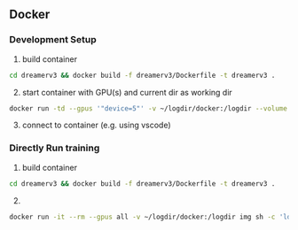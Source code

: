 ## Docker 

### Development Setup

1. build container
 ```bash
cd dreamerv3 && docker build -f dreamerv3/Dockerfile -t dreamerv3 .
```
2. start container with GPU(s) and current dir as working dir
```bash
docker run -td --gpus '"device=5"' -v ~/logdir/docker:/logdir --volume "$(pwd)":/app/ dreamerv3
```
3. connect to container (e.g. using vscode)

### Directly Run training
1. build container
 ```bash
cd dreamerv3 && docker build -f dreamerv3/Dockerfile -t dreamerv3 .
```
2. 
```bash
docker run -it --rm --gpus all -v ~/logdir/docker:/logdir img sh -c 'ldconfig; sh dreamerv3/embodied/scripts/xvfb_run.sh python dreamerv3/dreamerv3/main.py --logdir "/logdir/{timestamp}" --configs atari --task atari_pong'
```